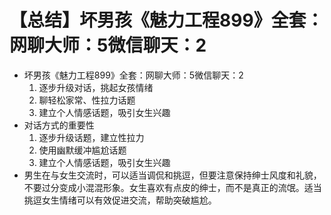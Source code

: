 # 【总结】坏男孩《魅力工程899》全套：网聊大师：5微信聊天：2

-   坏男孩《魅力工程899》全套：网聊大师：5微信聊天：2
    1.  逐步升级对话，挑起女孩情绪
    2.  聊轻松家常、性拉力话题
    3.  建立个人情感话题，吸引女生兴趣
-   对话方式的重要性
    1.  逐步升级话题，建立性拉力
    2.  使用幽默缓冲尴尬话题
    3.  建立个人情感话题，吸引女生兴趣
-   男生在与女生交流时，可以适当调侃和挑逗，但要注意保持绅士风度和礼貌，不要过分变成小混混形象。女生喜欢有点皮的绅士，而不是真正的流氓。适当挑逗女生情绪可以有效促进交流，帮助突破尴尬。